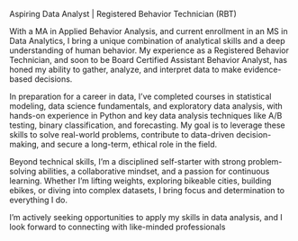 Aspiring Data Analyst | Registered Behavior Technician (RBT)

With a MA in Applied Behavior Analysis, and current enrollment in an MS in Data Analytics, I bring a unique combination of analytical skills and a deep understanding of human behavior. My experience as a Registered Behavior Technician, and soon to be Board Certified Assistant Behavior Analyst, has honed my ability to gather, analyze, and interpret data to make evidence-based decisions.

In preparation for a career in data, I’ve completed courses in statistical modeling, data science fundamentals, and exploratory data analysis, with hands-on experience in Python and key data analysis techniques like A/B testing, binary classification, and forecasting. My goal is to leverage these skills to solve real-world problems, contribute to data-driven decision-making, and secure a long-term, ethical role in the field.

Beyond technical skills, I’m a disciplined self-starter with strong problem-solving abilities, a collaborative mindset, and a passion for continuous learning. Whether I’m lifting weights, exploring bikeable cities, building ebikes, or diving into complex datasets, I bring focus and determination to everything I do.

I’m actively seeking opportunities to apply my skills in data analysis, and I look forward to connecting with like-minded professionals
